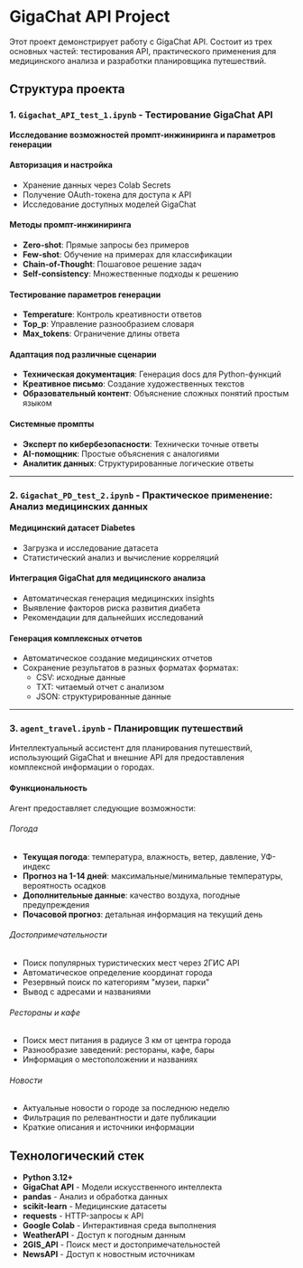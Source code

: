 # GigaChat API Project

Этот проект демонстрирует работу с GigaChat API. Состоит из трех основных частей: тестирования API, практического применения для медицинского анализа и разработки планировщика путешествий. 

## Структура проекта

### 1. `Gigachat_API_test_1.ipynb` - Тестирование GigaChat API
**Исследование возможностей промпт-инжиниринга и параметров генерации**

#### Авторизация и настройка
- Хранение данных через Colab Secrets
- Получение OAuth-токена для доступа к API
- Исследование доступных моделей GigaChat

#### Методы промпт-инжиниринга
- **Zero-shot**: Прямые запросы без примеров
- **Few-shot**: Обучение на примерах для классификации
- **Chain-of-Thought**: Пошаговое решение задач
- **Self-consistency**: Множественные подходы к решению

#### Тестирование параметров генерации
- **Temperature**: Контроль креативности ответов
- **Top_p**: Управление разнообразием словаря
- **Max_tokens**: Ограничение длины ответа

#### Адаптация под различные сценарии
- **Техническая документация**: Генерация docs для Python-функций
- **Креативное письмо**: Создание художественных текстов
- **Образовательный контент**: Объяснение сложных понятий простым языком

#### Системные промпты
- **Эксперт по кибербезопасности**: Технически точные ответы
- **AI-помощник**: Простые объяснения с аналогиями
- **Аналитик данных**: Структурированные логические ответы

---

### 2. `Gigachat_PD_test_2.ipynb` - Практическое применение: Анализ медицинских данных

#### Медицинский датасет Diabetes
- Загрузка и исследование датасета 
- Статистический анализ и вычисление корреляций

#### Интеграция GigaChat для медицинского анализа
- Автоматическая генерация медицинских insights
- Выявление факторов риска развития диабета
- Рекомендации для дальнейших исследований

#### Генерация комплексных отчетов
- Автоматическое создание медицинских отчетов
- Сохранение результатов в разных форматах форматах:
  - CSV: исходные данные
  - TXT: читаемый отчет с анализом
  - JSON: структурированные данные

---

### 3. `agent_travel.ipynb` - Планировщик путешествий

Интеллектуальный ассистент для планирования путешествий, использующий GigaChat и внешние API для предоставления комплексной информации о городах.

#### Функциональность

Агент предоставляет следующие возможности:

###### Погода
- **Текущая погода**: температура, влажность, ветер, давление, УФ-индекс
- **Прогноз на 1-14 дней**: максимальные/минимальные температуры, вероятность осадков
- **Дополнительные данные**: качество воздуха, погодные предупреждения
- **Почасовой прогноз**: детальная информация на текущий день

###### Достопримечательности
- Поиск популярных туристических мест через 2ГИС API
- Автоматическое определение координат города
- Резервный поиск по категориям "музеи, парки"
- Вывод с адресами и названиями

###### Рестораны и кафе
- Поиск мест питания в радиусе 3 км от центра города
- Разнообразие заведений: рестораны, кафе, бары
- Информация о местоположении и названиях

###### Новости
- Актуальные новости о городе за последнюю неделю
- Фильтрация по релевантности и дате публикации
- Краткие описания и источники информации

## Технологический стек

- **Python 3.12+**
- **GigaChat API** - Модели искусственного интеллекта
- **pandas** - Анализ и обработка данных
- **scikit-learn** - Медицинские датасеты
- **requests** - HTTP-запросы к API
- **Google Colab** - Интерактивная среда выполнения
- **WeatherAPI** - Доступ к погодным данным
- **2GIS_API** - Поиск мест и достопримечательностей
- **NewsAPI** - Доступ к новостным источникам

